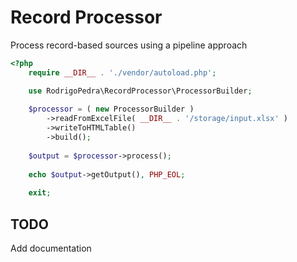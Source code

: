 # Record Processor

Process record-based sources using a pipeline approach

```php
<?php
    require __DIR__ . './vendor/autoload.php';

    use RodrigoPedra\RecordProcessor\ProcessorBuilder;
    
    $processor = ( new ProcessorBuilder )
        ->readFromExcelFile( __DIR__ . '/storage/input.xlsx' )
        ->writeToHTMLTable()
        ->build();
    
    $output = $processor->process();
    
    echo $output->getOutput(), PHP_EOL;
    
    exit;
```

## TODO

Add documentation
